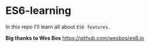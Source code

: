 # ES6-learning
In this repo I'll learn all about `ES6 features`.

**Big thanks to Wes Bos** https://github.com/wesbos/es6.io